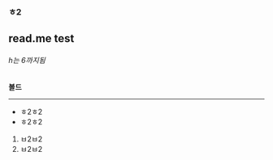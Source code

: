 <h3> ㅎ2 </h3>
<h2> read.me test</h2>

<h6> h는 6까지됨 </h6>
<p> <b>볼드</b> </p>



<hr>
  
<ul>
  <li> ㅎ2ㅎ2</li>
  <li> ㅎ2ㅎ2</li>
</ul>

<ol>
  <li> ㅂ2ㅂ2</li>
  <li> ㅂ2ㅂ2</li>
  
</ol>
